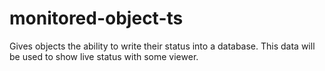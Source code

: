 # monitored-object-ts

Gives objects the ability to write their status into a database.
This data will be used to show live status with some viewer.
